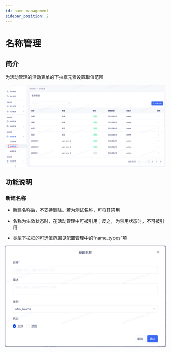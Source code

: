 ```yaml
---
id: name-management
sidebar_position: 2
---
```


# 名称管理


## 简介[](#jian-jie)

为活动管理的活动表单的下拉框元素设置取值范围

![](/img/qudaoguanli4.png)


## 功能说明[](#gong-neng-shuo-ming)

### 新建名称

* 新建名称后，不支持删除。若为测试名称，可将其禁用

* 名称为生效状态时，在活动管理中可被引用；反之，为禁用状态时，不可被引用

* 类型下拉框的可选值范围见配置管理中的“name_types”项

![](/img/qudaoguanli5.png)
